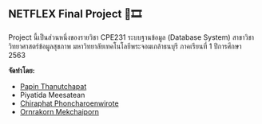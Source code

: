 ## NETFLEX Final Project 🛒🎞️
Project นี้เป็นส่วนหนึ่งของรายวิชา CPE231 ระบบฐานข้อมูล (Database System) สาขาวิชาวิทยาศาสตร์ข้อมูลสุขภาพ มหาวิทยาลัยเทคโนโลยีพระจอมเกล้าธนบุรี ภาคเรียนที่ 1 ปีการศึกษา 2563


<b>จัดทำโดย:</b>
- [Papin Thanutchapat](https://github.com/Jappapin)
- Piyatida Meesatean
- [Chiraphat Phoncharoenwirote](https://github.com/Chiraphatt)
- [Ornrakorn Mekchaiporn](https://github.com/mill-ornrakorn)
